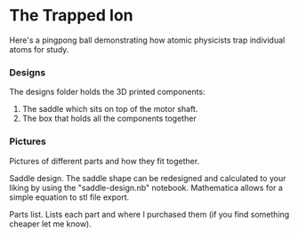 # The Trapped Ion
Here's a pingpong ball demonstrating how atomic physicists trap individual atoms for study.

### Designs
The designs folder holds the 3D printed components:
1. The saddle which sits on top of the motor shaft.
2. The box that holds all the components together

### Pictures
Pictures of different parts and how they fit together.

Saddle design. The saddle shape can be redesigned and calculated to your liking by using the "saddle-design.nb" notebook. Mathematica allows for a simple equation to stl file export.

Parts list. Lists each part and where I purchased them (if you find something cheaper let me know).

